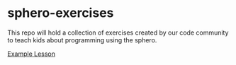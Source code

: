 # sphero-exercises

This repo will hold a collection of exercises created by our code community to teach kids about programming using the sphero.

[Example Lesson]()
